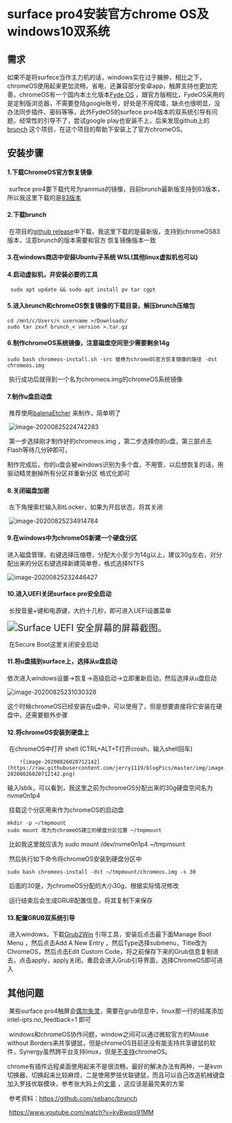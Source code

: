 #       surface pro4安装官方chrome OS及windows10双系统

## 需求

​		如果不是将surfece当作主力机的话，windows实在过于臃肿，相比之下，chromeOS使用起来更加流畅，省电，还兼容部分安卓app，触屏支持也更加完善，chromeOS有一个国内本土化版本[Fyde OS](https://fydeos.com/)  ，跟官方版相比，FydeOS采用的是定制版浏览器，不需要登陆google账号，好处是不用爬墙，缺点也很明显，没办法同步插件、密码等等，此外FydeOS的surfece pro4版本的双系统引导有问题，经常性的引导不了，尝试google play也安装不上，后来发现github上的[brunch](https://github.com/sebanc/brunch) 这个项目，在这个项目的帮助下安装上了官方chromeOS。

## 安装步骤

#### 		1.下载ChromeOS官方恢复镜像

​		surfece pro4要下载代号为rammus的镜像，目前brunch最新版支持到83版本，所以我这里下载的是[83版本](https://dl.google.com/dl/edgedl/chromeos/recovery/chromeos_13020.87.0_rammus_recovery_stable-channel_mp-v2.bin.zip) 

#### 		2.下载brunch

​		在项目的[github release](https://github.com/sebanc/brunch/releases)中下载，我这里下载的是最新版，支持到chromeOS83版本，注意brunch的版本需要和官方		恢复镜像版本一致

#### 		3.在windows商店中安装Ubuntu子系统 WSL(其他linux虚拟机也可以)

#### 		4.启动虚拟机，并安装必要的工具

```
 sudo apt update && sudo apt install pv tar cgpt
```

#### 		5.进入brunch和chromeOS恢复镜像的下载目录，解压brunch压缩包

```
cd /mnt/c/Users/< username >/Downloads/
sudo tar zxvf brunch_< version >.tar.gz
```

#### 		6.制作chromeOS系统镜像，注意磁盘空间至少需要剩余14g

```
sudo bash chromeos-install.sh -src 替换为chromeOS官方恢复镜像的路径 -dst chromeos.img
```

​		执行成功后就得到一个名为chromeos.img的chromeOS系统镜像

#### 		7.制作u盘启动盘

​		推荐使用[balenaEtcher](https://www.balena.io/etcher/) 来制作，简单明了

​		![image-20200825224742283](https://raw.githubusercontent.com/jerry1119/blogPics/master/img/image-20200825224742283.png)

​		第一步选择刚才制作好的chromeos.img ，第二步选择你的u盘，第三部点击Flash等待几分钟即可，

​		制作完成后，你的u盘会被windows识别为多个盘，不用管，以后想恢复的话，用驱动精灵删掉所有分区并重新分区      格式化即可

#### 		8.关闭磁盘加密

​		左下角搜索栏输入BitLocker，如果为开启状态，将其关闭

​		![image-20200825234914784](https://raw.githubusercontent.com/jerry1119/blogPics/master/img/image-20200825234914784.png)

#### 		9.在windows中为chromeOS新建一个硬盘分区

​		进入磁盘管理，右键选择压缩卷，分配大小至少为14g以上，建议30g左右，对分配出来的分区右键选择新建简单卷，格式选择NTFS

![image-20200825232446427](https://raw.githubusercontent.com/jerry1119/blogPics/master/img/image-20200825232446427.png)

#### 		10.进入UEFI关闭surface pro安全启动

​		长按音量+键和电源键，大约十几秒，即可进入UEFI设置菜单

<img src="https://raw.githubusercontent.com/jerry1119/blogPics/master/img/4560390_en_1" alt="Surface UEFI 安全屏幕的屏幕截图。" style="zoom:150%;" />

​		在Secure Boot这里关闭安全启动

#### 		11.将u盘插到surface上，选择从u盘启动

​		依次进入windows设置->恢复->高级启动->立即重新启动，然后选择从u盘启动

![image-20200825231030328](https://raw.githubusercontent.com/jerry1119/blogPics/master/img/image-20200825231030328.png)

​		这个时候chromeOS已经安装在u盘中，可以使用了，但是想要直接将它安装在硬盘中，还需要额外步骤		

#### 		12.将chromeOS安装到硬盘上

​		在chromeOS中打开 shell (CTRL+ALT+T打开crosh，输入shell回车)

 		![image-20200826020712142](https://raw.githubusercontent.com/jerry1119/blogPics/master/img/image-20200826020712142.png)

​		输入lsblk，可以看到，我这里之前为chromeOS分配出来的30g硬盘空间名为nvme0n1p4

​		挂载这个分区用来作为chromeOS的启动盘		

```
mkdir -p ~/tmpmount
sudo mount 改为为chromeOS建立的硬盘分区位置 ~/tmpmount
```

​		比如我这里就应该为 sudo mount  /dev/nvme0n1p4 ~/tmpmount

​		然后执行如下命令将chromeOS安装到硬盘分区中

```
sudo bash chromeos-install -dst ~/tmpmount/chromeos.img -s 30
```

​		后面的30是，为chromeOS分配的大小30g，根据实际情况修改

​		运行结束后会生成GRUB配置信息，将其复制下来保存

#### 	  13.配置GRUB双系统引导

​		进入windows，下载[Grub2Win](https://techseedr.wixsite.com/website/post/grub2win-standalone-offline-installer) 引导工具，安装后点击最下面Manage Boot Menu ，然后点击Add A New Entry ，然后Type选择submenu，Title改为ChromeOS，然后点击Edit Custom Code，将之前保存下来的Grub信息复制进去，点击apply，apply关闭。重启会进入Grub引导界面，选择ChromeOS即可进入

## 其他问题

​		某些surface pro4触屏会[偶尔失灵](https://github.com/sebanc/brunch/issues/336)，需要在grub信息中，linux那一行的结尾添加 intel-ipts.no_feedback=1 即可

​		windows和chromeOS协作问题，window之间可以通过微软官方的Mouse without Borders来共享键鼠，但是chromeOS目前还没有能支持共享键鼠的软件，Synergy虽然跨平台支持linux，但是[不支持](https://chromium.googlesource.com/chromiumos/docs/+/master/containers_and_vms.md#Will-synergy-work)chromeOS。

​		chrome有插件远程桌面使用起来不是很流畅，最好的解决办法有两种，一是kvm切换器，切换起来比较麻烦，二是使用罗技优联键鼠，而且可以自己改造机械键盘加入罗技优联模块，参考张大妈上的[文章](https://post.smzdm.com/p/awxlw5dk/) ，这应该是最完美的方案

​	参考资料：https://github.com/sebanc/brunch 

​					  https://www.youtube.com/watch?v=kyBwqis91MM

